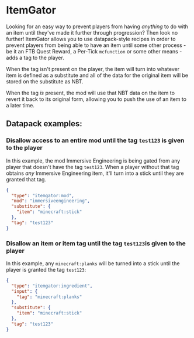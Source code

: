 # ItemGator

Looking for an easy way to prevent players from having *anything* to do with an item until they've made it further
through progression? Then look no further! ItemGator allows you to use datapack-style recipes in order to prevent
players from being able to have an item until some other process - be it an FTB Quest Reward, a Per-Tick `mcfunction` or
some other means - adds a tag to the player.

When the tag isn't present on the player, the item will turn into whatever item is defined as a substitute and all of
the data for the original item will be stored on the substitute as NBT.

When the tag *is* present, the mod will use that NBT data on the item to revert it back to its original form, allowing
you to push the use of an item to a later time.

## Datapack examples:

### Disallow access to an entire mod until the tag `test123` is given to the player

In this example, the mod Immersive Engineering is being gated from any player that doesn't have the tag `test123`. When
a player without that tag obtains *any* Immersive Engineering item, it'll turn into a stick until they are granted that
tag.

```json
{
  "type": "itemgator:mod",
  "mod": "immersiveengineering",
  "substitute": {
    "item": "minecraft:stick"
  },
  "tag": "test123"
}

```

### Disallow an item or item tag until the tag `test123`is given to the player

In this example, any `minecraft:planks` will be turned into a stick until the player is granted the tag `test123`:

```json
{
  "type": "itemgator:ingredient",
  "input": {
    "tag": "minecraft:planks"
  },
  "substitute": {
    "item": "minecraft:stick"
  },
  "tag": "test123"
}
```